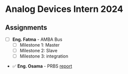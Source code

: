 # Analog Devices Intern 2024

## Assignments
- [ ] **Eng. Fatma** - AMBA Bus
  - [ ] Milestone 1: Master
  - [ ] Milestone 2: Slave
  - [ ] Milestone 3: integration
        
- ✅ **Eng. Osama** - PRBS  [report](https://github.com/elsadiq7/Analog_devices_intern_2024/blob/main/assignments/2-eng_osama_PRBS/report/reeport.md)
